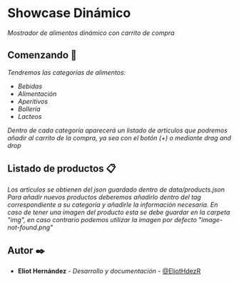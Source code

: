 # Showcase Dinámico
_Mostrador de alimentos dinámico con carrito de compra_

## Comenzando 🚀
_Tendremos las categorías de alimentos:_
- _Bebidas_
- _Alimentación_
- _Aperitivos_
- _Bollería_
- _Lacteos_

_Dentro de cada categoría aparecerá un listado de artículos que podremos añadir al carrito de la compra, ya sea con el botón (+) o mediante drag and drop_

## Listado de productos 📋
_Los artículos se obtienen del json guardado dentro de data/products.json_
_Para añadir nuevos productos deberemos añadirlo dentro del tag correspondiente a su categoría y añadirle la información necesaria._
_En caso de tener una imagen del producto esta se debe guardar en la carpeta "img", en caso contrario podemos utilizar la imagen por defecto "image-not-found.png"_

## Autor ✒️
* **Eliot Hernández** - *Desarrollo y documentación* - [@EliotHdezR](https://twitter.com/eliothdezr)